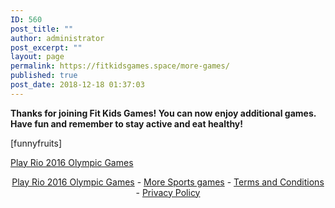 ```yaml
---
ID: 560
post_title: ""
author: administrator
post_excerpt: ""
layout: page
permalink: https://fitkidsgames.space/more-games/
published: true
post_date: 2018-12-18 01:37:03
---
```

<!-- wp:paragraph -->
<p><strong>Thanks for joining Fit Kids Games! You can now enjoy additional games. Have fun and remember to stay active and eat healthy!</strong></p>
<!-- /wp:paragraph -->

<!-- wp:paragraph -->
<p>

[funnyfruits]

</p>
<!-- /wp:paragraph -->

<!-- wp:html -->
<script src="//static.miniclipcdn.com/js/game-embed.js"></script>
<div class="miniclip-game-embed" data-game-name="rio-2016-olympic-games" data-theme="5" data-width="550" data-height="413" data-language="en"><a href="https://www.miniclip.com/games/rio-2016-olympic-games/">Play Rio 2016 Olympic Games</a></div>
<p style="text-align:center;">
    <a href="https://www.miniclip.com/games/rio-2016-olympic-games/" target="_blank">Play Rio 2016 Olympic Games</a> -
    <a href="https://www.miniclip.com/games/genre-3/" target="_blank">More Sports games</a> -
    <a href="https://www.miniclip.com/terms" target="_blank">Terms and Conditions</a> -
    <a href="https://www.miniclip.com/privacy" target="_blank">Privacy Policy</a>
</p>

<!-- /wp:html -->